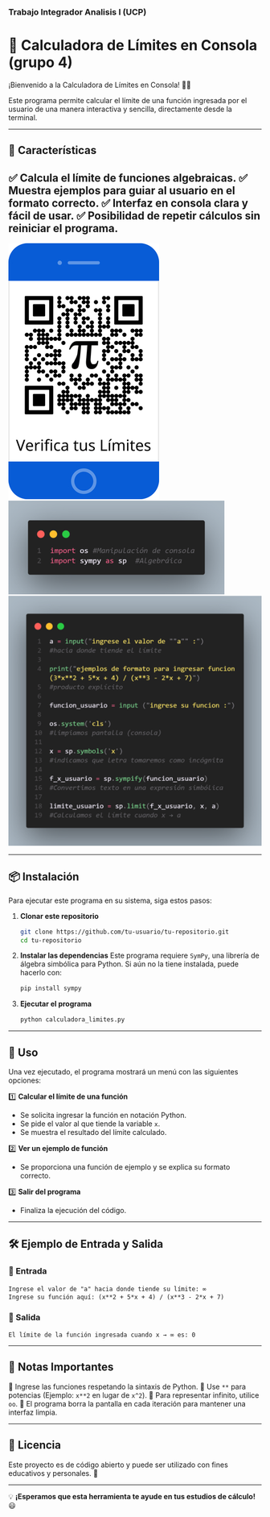  
### Trabajo Integrador Analisis I (UCP) 
# 📌 Calculadora de Límites en Consola (grupo 4)

¡Bienvenido a la Calculadora de Límites en Consola! 🧮✨

Este programa permite calcular el límite de una función ingresada por el usuario de una manera interactiva y sencilla, directamente desde la terminal.

---

## 🚀 Características

✅ Calcula el límite de funciones algebraicas.
✅ Muestra ejemplos para guiar al usuario en el formato correcto.
✅ Interfaz en consola clara y fácil de usar.
✅ Posibilidad de repetir cálculos sin reiniciar el programa.
---
![ejemplos](QR.jpg)
![ejemplos](librerias.png)
![ejemplos](funciones.png)

---

## 📦 Instalación

Para ejecutar este programa en su sistema, siga estos pasos:

1. **Clonar este repositorio**
   ```bash
   git clone https://github.com/tu-usuario/tu-repositorio.git
   cd tu-repositorio
   ```

2. **Instalar las dependencias**
   Este programa requiere `SymPy`, una librería de álgebra simbólica para Python. Si aún no la tiene instalada, puede hacerlo con:
   ```bash
   pip install sympy
   ```

3. **Ejecutar el programa**
   ```bash
   python calculadora_limites.py
   ```

---

## 📝 Uso

Una vez ejecutado, el programa mostrará un menú con las siguientes opciones:

1️⃣ **Calcular el límite de una función**
   - Se solicita ingresar la función en notación Python.
   - Se pide el valor al que tiende la variable `x`.
   - Se muestra el resultado del límite calculado.

2️⃣ **Ver un ejemplo de función**
   - Se proporciona una función de ejemplo y se explica su formato correcto.

3️⃣ **Salir del programa**
   - Finaliza la ejecución del código.

---

## 🛠 Ejemplo de Entrada y Salida

### 🔹 Entrada
```
Ingrese el valor de "a" hacia donde tiende su límite: ∞
Ingrese su función aquí: (x**2 + 5*x + 4) / (x**3 - 2*x + 7)
```

### 🔹 Salida
```
El límite de la función ingresada cuando x → ∞ es: 0
```

---

## 📌 Notas Importantes

🔹 Ingrese las funciones respetando la sintaxis de Python.
🔹 Use `**` para potencias (Ejemplo: `x**2` en lugar de `x^2`).
🔹 Para representar infinito, utilice `oo`.
🔹 El programa borra la pantalla en cada iteración para mantener una interfaz limpia.

---

## 📜 Licencia

Este proyecto es de código abierto y puede ser utilizado con fines educativos y personales. 🚀

---

💡 **¡Esperamos que esta herramienta te ayude en tus estudios de cálculo!** 😃


